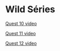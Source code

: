 # Wild Séries

 [Quest 10 video](https://www.loom.com/share/bf2c8cac035b4c4dbc79dc91893dad68)
 
 [Quest 11 video](https://www.loom.com/share/9db2181858fe4beeb37f889b3ecbcd02)

[Quest 12 video](https://www.loom.com/share/089260ec9f9a4b4c814c4ca3cee4b047)
